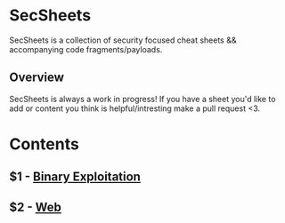 SecSheets
==========

SecSheets is a collection of security focused cheat sheets && accompanying code fragments/payloads.

## Overview

SecSheets is always a work in progress! If you have a sheet you'd like to add or content you think is helpful/intresting make a pull request <3.

# Contents

## $1 - [Binary Exploitation](./Binary%20Exploitation) 
## $2 - [Web](./Web)

